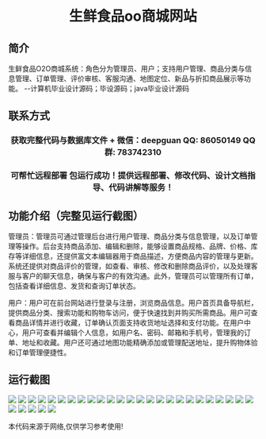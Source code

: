 <p><h1 align="center">生鲜食品oo商城网站</h1></p>

## 简介
生鲜食品O2O商城系统：角色分为管理员、用户；支持用户管理、商品分类与信息管理、订单管理、评价审核、客服沟通、地图定位、新品与折扣商品展示等功能。    --计算机毕业设计源码；毕设源码；java毕业设计源码


## 联系方式
<p><h3 align="center">获取完整代码与数据库文件 + 微信：deepguan QQ: 86050149 QQ群: 783742310</h3></p>
<p><h3 align="center">可帮忙远程部署 包运行成功！提供远程部署、修改代码、设计文档指导、代码讲解等服务！</h3></p>

## 功能介绍（完整见运行截图）
管理员：管理员可通过管理后台进行用户管理、商品分类与信息管理，以及订单管理等操作。后台支持商品添加、编辑和删除，能够设置商品规格、品牌、价格、库存等详细信息，还提供富文本编辑器用于商品描述，方便商品内容的管理与更新。系统还提供对商品评价的管理，如查看、审核、修改和删除商品评价，以及处理客服与客户的聊天信息，确保与客户的有效沟通。此外，管理员可以管理所有订单，包括查看详细信息、发货和查询订单状态。

用户：用户可在前台网站进行登录与注册，浏览商品信息。用户首页具备导航栏，提供商品分类、搜索功能和购物车访问，便于快速找到并购买所需商品。用户可查看商品详情并进行收藏，订单确认页面支持收货地址选择和支付功能。在用户中心，用户可查看并编辑个人信息，如用户名、密码、邮箱和手机号，管理我的订单、地址和收藏。用户还可通过地图功能精确添加或管理配送地址，提升购物体验和订单管理便捷性。


## 运行截图
![](https://bs-1329754181.cos.ap-shanghai.myqcloud.com/ssm/FreshFoodO2O/img/001.jpg)
![](https://bs-1329754181.cos.ap-shanghai.myqcloud.com/ssm/FreshFoodO2O/img/002.jpg)
![](https://bs-1329754181.cos.ap-shanghai.myqcloud.com/ssm/FreshFoodO2O/img/003.jpg)
![](https://bs-1329754181.cos.ap-shanghai.myqcloud.com/ssm/FreshFoodO2O/img/004.jpg)
![](https://bs-1329754181.cos.ap-shanghai.myqcloud.com/ssm/FreshFoodO2O/img/005.jpg)
![](https://bs-1329754181.cos.ap-shanghai.myqcloud.com/ssm/FreshFoodO2O/img/006.jpg)
![](https://bs-1329754181.cos.ap-shanghai.myqcloud.com/ssm/FreshFoodO2O/img/007.jpg)
![](https://bs-1329754181.cos.ap-shanghai.myqcloud.com/ssm/FreshFoodO2O/img/008.jpg)
![](https://bs-1329754181.cos.ap-shanghai.myqcloud.com/ssm/FreshFoodO2O/img/009.jpg)
![](https://bs-1329754181.cos.ap-shanghai.myqcloud.com/ssm/FreshFoodO2O/img/010.jpg)
![](https://bs-1329754181.cos.ap-shanghai.myqcloud.com/ssm/FreshFoodO2O/img/011.jpg)
![](https://bs-1329754181.cos.ap-shanghai.myqcloud.com/ssm/FreshFoodO2O/img/012.jpg)
![](https://bs-1329754181.cos.ap-shanghai.myqcloud.com/ssm/FreshFoodO2O/img/013.jpg)
![](https://bs-1329754181.cos.ap-shanghai.myqcloud.com/ssm/FreshFoodO2O/img/014.jpg)
![](https://bs-1329754181.cos.ap-shanghai.myqcloud.com/ssm/FreshFoodO2O/img/015.jpg)
![](https://bs-1329754181.cos.ap-shanghai.myqcloud.com/ssm/FreshFoodO2O/img/016.jpg)
![](https://bs-1329754181.cos.ap-shanghai.myqcloud.com/ssm/FreshFoodO2O/img/017.jpg)
![](https://bs-1329754181.cos.ap-shanghai.myqcloud.com/ssm/FreshFoodO2O/img/018.jpg)
![](https://bs-1329754181.cos.ap-shanghai.myqcloud.com/ssm/FreshFoodO2O/img/019.jpg)
![](https://bs-1329754181.cos.ap-shanghai.myqcloud.com/ssm/FreshFoodO2O/img/020.jpg)
![](https://bs-1329754181.cos.ap-shanghai.myqcloud.com/ssm/FreshFoodO2O/img/021.jpg)
![](https://bs-1329754181.cos.ap-shanghai.myqcloud.com/ssm/FreshFoodO2O/img/022.jpg)
![](https://bs-1329754181.cos.ap-shanghai.myqcloud.com/ssm/FreshFoodO2O/img/023.jpg)
![](https://bs-1329754181.cos.ap-shanghai.myqcloud.com/ssm/FreshFoodO2O/img/024.jpg)
![](https://bs-1329754181.cos.ap-shanghai.myqcloud.com/ssm/FreshFoodO2O/img/025.jpg)
![](https://bs-1329754181.cos.ap-shanghai.myqcloud.com/ssm/FreshFoodO2O/img/026.jpg)
![](https://bs-1329754181.cos.ap-shanghai.myqcloud.com/ssm/FreshFoodO2O/img/027.jpg)
![](https://bs-1329754181.cos.ap-shanghai.myqcloud.com/ssm/FreshFoodO2O/img/028.jpg)
![](https://bs-1329754181.cos.ap-shanghai.myqcloud.com/ssm/FreshFoodO2O/img/029.jpg)
![](https://bs-1329754181.cos.ap-shanghai.myqcloud.com/ssm/FreshFoodO2O/img/030.jpg)

<p>本代码来源于网络,仅供学习参考使用!</p>
